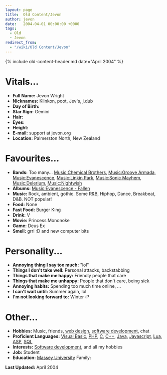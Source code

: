 ```yaml
---
layout: page
title:  Old Content/Jevon
author: jevon
date:   2004-04-01 00:00:00 +0000
tags:
  - Old
  - Jevon
redirect_from:
  - "/wiki/Old Content/Jevon"
---
```


{% include old-content-header.md date="April 2004" %}

# Vitals...
- **Full Name:** Jevon Wright
- **Nicknames:** Klinkon, poot, Jev's, j.dub
- **Day of Birth:**
- **Star Sign:** Gemini
- **Hair:**
- **Eyes:**
- **Height:**
- **E-mail:** support at jevon.org
- **Location:** Palmerston North, New Zealand

# Favourites...
- **Bands:** Too many... [Music:Chemical Brothers](music-chemical-brothers.md), [Music:Groove Armada](music-groove-armada.md), [Music:Evanescence](music-evanescence.md), [Music:Linkin Park](music-linkin-park.md), [Music:Sonic Mayhem](music-sonic-mayhem.md), [Music:Delerium](music-delerium.md), [Music:Nightwish](music-nightwish.md)
- **Albums:** [Music:Evanescence - Fallen](music-evanescence---fallen.md)
- **Music:** Rock, ambient, gothic. Some R&B, Hiphop, Dance, Breakbeat, D&B. NOT popular!
- **Food:** None
- **Fast Food:** Burger King
- **Drink:** V
- **Movie:** Princess Mononoke
- **Game:** Deus Ex
- **Smell:** grrl :D and new computer bits

# Personality...
- **Annoying thing I say too much:** "lol"
- **Things I don't take well:** Personal attacks, backstabbing
- **Things that make me happy:** Friendly people that care
- **Things that make me unhappy:** People that don't care, being sick
- **Annoying habits:** Spending too much time online, ...
- **I can't wait until:** Summer again, lol
- **I'm not looking forward to:** Winter :P

# Other...
- **Hobbies:** Music, friends, [web design](../Web_Development.md), [software development](../Software.md), chat
- **Proficient Languages:** [Visual Basic](../Visual_Basic.md), [PHP](../PHP.md), [C](../C.md), [C++](c-.md), [Java](../Java.md), [Javascript](../Javascript.md), [Lua](../Lua.md), [ASP](../ASP.md), [SQL](../SQL.md)
- **Interests:** [Software development](../Software.md), and all my hobbies
- **Job:** Student
- **Education:** <a href="http://www.massey.ac.nz">Massey University</a>
Family:

**Last Updated:** April 2004
